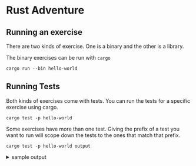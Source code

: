 # Rust Adventure

## Running an exercise

There are two kinds of exercise. One is a binary and the other is a library.

The binary exercises can be run with `cargo`

```shell
cargo run --bin hello-world
```

## Running Tests

Both kinds of exercises come with tests. You can run the tests for a specific exercise using cargo.

```shell
cargo test -p hello-world
```

Some exercises have more than one test. Giving the prefix of a test you want to run will scope down the tests to the ones that match that prefix.

```shell
cargo test -p hello-world output
```

<details>
<summary>sample output</summary>

```````shell
    Finished test [unoptimized + debuginfo] target(s) in 0.03s
     Running /Users/chris/github/christopherbiscardi/rust-adventure/target/debug/deps/hello_world-5edb99e9dd6fe5cd

running 0 tests

test result: ok. 0 passed; 0 failed; 0 ignored; 0 measured; 0 filtered out

     Running /Users/chris/github/christopherbiscardi/rust-adventure/target/debug/deps/output-1191747d69332647

running 1 test
test hello_world_output ... FAILED

failures:

---- hello_world_output stdout ----
thread 'hello_world_output' panicked at 'Unexpected stdout, failed var - original <= 0
├── original: Hello, World!
├── actual distance: 2
├── diff: Hello, World!
Welcome to Rust!

└── var as str: Welcome to Rust!

command=`"/Users/chris/github/christopherbiscardi/rust-adventure/target/debug/hello-world"`
code=0
stdout=```Welcome to Rust!```
stderr=``````
', /Users/chris/.cargo/registry/src/github.com-1ecc6299db9ec823/assert_cmd-1.0.1/src/assert.rs:342:17
note: run with `RUST_BACKTRACE=1` environment variable to display a backtrace


failures:
    hello_world_output

test result: FAILED. 0 passed; 1 failed; 0 ignored; 0 measured; 0 filtered out

error: test failed, to rerun pass '-p hello-world --test output'
```````

</details>

